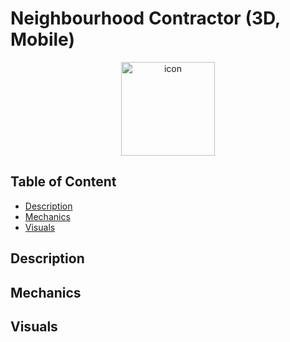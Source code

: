 # Neighbourhood Contractor (3D, Mobile)
<p align="center"><img src="https://i.imgur.com/cvgeJAL.jpg" width="150" title="icon"></p>

## Table of Content
- [Description](#description)
- [Mechanics](#mechanics)
- [Visuals](#visuals)

## Description

## Mechanics

## Visuals
